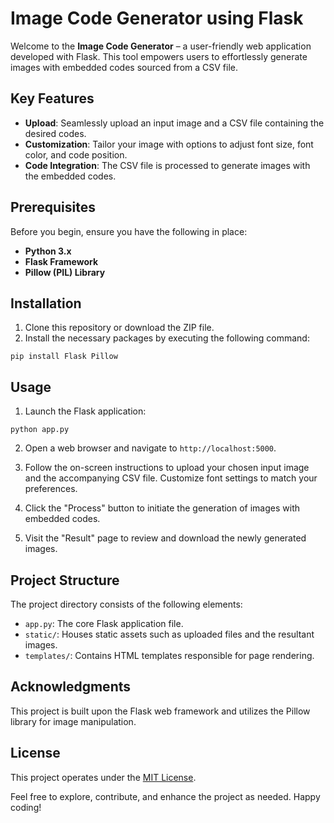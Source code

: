 # Image Code Generator using Flask

Welcome to the **Image Code Generator** – a user-friendly web application developed with Flask. This tool empowers users to effortlessly generate images with embedded codes sourced from a CSV file.

## Key Features

- **Upload**: Seamlessly upload an input image and a CSV file containing the desired codes.
- **Customization**: Tailor your image with options to adjust font size, font color, and code position.
- **Code Integration**: The CSV file is processed to generate images with the embedded codes.

## Prerequisites

Before you begin, ensure you have the following in place:

- **Python 3.x**
- **Flask Framework**
- **Pillow (PIL) Library**

## Installation

1. Clone this repository or download the ZIP file.
2. Install the necessary packages by executing the following command:
```
pip install Flask Pillow
```

## Usage

1. Launch the Flask application:
```
python app.py
```

2. Open a web browser and navigate to `http://localhost:5000`.

3. Follow the on-screen instructions to upload your chosen input image and the accompanying CSV file. Customize font settings to match your preferences.

4. Click the "Process" button to initiate the generation of images with embedded codes.

5. Visit the "Result" page to review and download the newly generated images.

## Project Structure

The project directory consists of the following elements:

- `app.py`: The core Flask application file.
- `static/`: Houses static assets such as uploaded files and the resultant images.
- `templates/`: Contains HTML templates responsible for page rendering.

## Acknowledgments

This project is built upon the Flask web framework and utilizes the Pillow library for image manipulation.

## License

This project operates under the [MIT License](https://opensource.org/licenses/MIT).

Feel free to explore, contribute, and enhance the project as needed. Happy coding!
